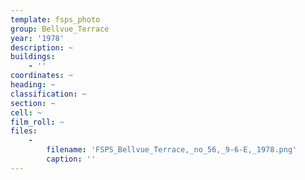 ```yaml
---
template: fsps_photo
group: Bellvue_Terrace
year: '1978'
description: ~
buildings:
    - ''
coordinates: ~
heading: ~
classification: ~
section: ~
cell: ~
film_roll: ~
files:
    -
        filename: 'FSPS_Bellvue_Terrace,_no_56,_9-6-E,_1978.png'
        caption: ''
---
```


